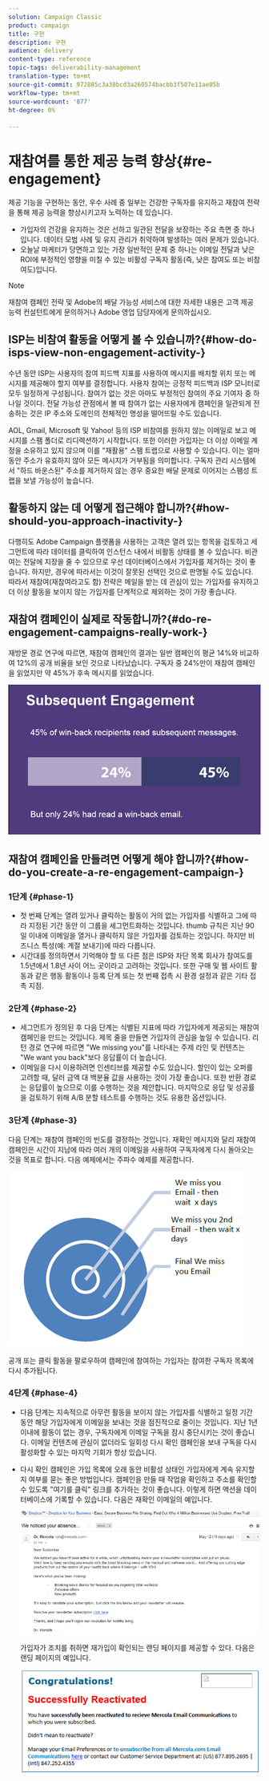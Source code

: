 ```yaml
---
solution: Campaign Classic
product: campaign
title: 구현
description: 구현
audience: delivery
content-type: reference
topic-tags: deliverability-management
translation-type: tm+mt
source-git-commit: 972885c3a38bcd3a260574bacbb3f507e11ae05b
workflow-type: tm+mt
source-wordcount: '877'
ht-degree: 0%

---
```



# 재참여를 통한 제공 능력 향상{#re-engagement}

제공 기능을 구현하는 동안, 우수 사례 중 일부는 건강한 구독자를 유지하고 재참여 전략을 통해 제공 능력을 향상시키고자 노력하는 데 있습니다.

* 가입자의 건강을 유지하는 것은 선하고 일관된 전달을 보장하는 주요 측면 중 하나입니다. 데이터 모범 사례 및 유지 관리가 취약하여 발생하는 여러 문제가 있습니다.
* 오늘날 마케터가 당면하고 있는 가장 일반적인 문제 중 하나는 이메일 전달과 낮은 ROI에 부정적인 영향을 미칠 수 있는 비활성 구독자 활동(즉, 낮은 참여도 또는 비참여도)입니다.

>[!NOTE]
>
>재참여 캠페인 전략 및 Adobe의 배달 가능성 서비스에 대한 자세한 내용은 고객 제공 능력 컨설턴트에게 문의하거나 Adobe 영업 담당자에게 문의하십시오.

## ISP는 비참여 활동을 어떻게 볼 수 있습니까?{#how-do-isps-view-non-engagement-activity-}

수년 동안 ISP는 사용자의 참여 피드백 지표를 사용하여 메시지를 배치할 위치 또는 메시지를 제공해야 할지 여부를 결정합니다. 사용자 참여는 긍정적 피드백과 ISP 모니터로 모두 일정하게 구성됩니다. 참여가 없는 것은 아마도 부정적인 참여의 주요 기여자 중 하나일 것이다. 전달 가능성 관점에서 볼 때 참여가 없는 사용자에게 캠페인을 일관되게 전송하는 것은 IP 주소와 도메인의 전체적인 명성을 떨어뜨릴 수도 있습니다.

AOL, Gmail, Microsoft 및 Yahoo! 등의 ISP 비참여를 원하지 않는 이메일로 보고 메시지를 스팸 폴더로 리디렉션하기 시작합니다. 또한 이러한 가입자는 더 이상 이메일 계정을 소유하고 있지 않으며 이를 &quot;재활용&quot; 스팸 트랩으로 사용할 수 있습니다. 이는 얼마 동안 주소가 유효하지 않아 모든 메시지가 거부됨을 의미합니다. 구독자 관리 시스템에서 &quot;하드 바운스된&quot; 주소를 제거하지 않는 경우 중요한 배달 문제로 이어지는 스팸성 트랩을 보낼 가능성이 높습니다.

## 활동하지 않는 데 어떻게 접근해야 합니까?{#how-should-you-approach-inactivity-}

다행히도 Adobe Campaign 플랫폼을 사용하는 고객은 열려 있는 항목을 검토하고 세그먼트에 따라 데이터를 클릭하여 인스턴스 내에서 비활동 상태를 볼 수 있습니다. 비관여는 전달에 지장을 줄 수 있으므로 우선 데이터베이스에서 가입자를 제거하는 것이 좋습니다. 하지만, 경우에 따라서는 이것이 잘못된 선택인 것으로 판명될 수도 있습니다. 따라서 재참여(재참여라고도 함) 전략은 메일을 받는 데 관심이 있는 가입자를 유지하고 더 이상 활동을 보이지 않는 가입자를 단계적으로 제외하는 것이 가장 좋습니다.

## 재참여 캠페인이 실제로 작동합니까?{#do-re-engagement-campaigns-really-work-}

재방문 경로 연구에 따르면, 재참여 캠페인의 결과는 일반 캠페인의 평균 14%와 비교하여 12%의 공개 비율을 보인 것으로 나타났습니다. 구독자 중 24%만이 재참여 캠페인을 읽었지만 약 45%가 후속 메시지를 읽었습니다.

![](assets/deliverability_implementation_1.png)

## 재참여 캠페인을 만들려면 어떻게 해야 합니까?{#how-do-you-create-a-re-engagement-campaign-}

### 1단계 {#phase-1}

* 첫 번째 단계는 열려 있거나 클릭하는 활동이 거의 없는 가입자를 식별하고 그에 따라 지정된 기간 동안 이 그룹을 세그먼트화하는 것입니다. thumb 규칙은 지난 90일 이내에 이메일을 열거나 클릭하지 않은 가입자를 검토하는 것입니다. 하지만 비즈니스 특성(예: 계절 보내기)에 따라 다릅니다.
* 시간대를 정의하면서 기억해야 할 또 다른 점은 ISP와 차단 목록 회사가 참여도를 1.5년에서 1.8년 사이 어느 곳이라고 고려하는 것입니다. 또한 구매 및 웹 사이트 활동과 같은 행동 활동이나 등록 단계 또는 첫 번째 접촉 시 환경 설정과 같은 기타 접촉 지점.

### 2단계 {#phase-2}

* 세그먼트가 정의된 후 다음 단계는 식별된 지표에 따라 가입자에게 제공되는 재참여 캠페인을 만드는 것입니다. 제목 줄을 만들면 가입자의 관심을 높일 수 있습니다. 리턴 경로 연구에 따르면 &quot;We missing you&quot;를 나타내는 주제 라인 및 컨텐츠는 &quot;We want you back&quot;보다 응답률이 더 높습니다.
* 이메일을 다시 이용하려면 인센티브를 제공할 수도 있습니다. 할인이 있는 오퍼를 고려할 때, 달러 금액 대 백분율 값을 사용하는 것이 가장 좋습니다. 또한 반환 경로는 응답률이 높으므로 이를 수행하는 것을 제안합니다. 마지막으로 응답 및 성공률을 검토하기 위해 A/B 분할 테스트를 수행하는 것도 유용한 옵션입니다.

### 3단계 {#phase-3}

다음 단계는 재참여 캠페인의 빈도를 결정하는 것입니다. 재확인 메시지와 달리 재참여 캠페인은 시간이 지남에 따라 여러 개의 이메일을 사용하여 구독자에게 다시 돌아오는 것을 목표로 합니다. 다음 예제에서는 주파수 예제를 제공합니다.

![](assets/deliverability_implementation_2.png)

공개 또는 클릭 활동을 팔로우하여 캠페인에 참여하는 가입자는 참여한 구독자 목록에 다시 추가됩니다.

### 4단계 {#phase-4}

* 다음 단계는 지속적으로 아무런 활동을 보이지 않는 가입자를 식별하고 일정 기간 동안 해당 가입자에게 이메일을 보내는 것을 점진적으로 줄이는 것입니다. 지난 1년 이내에 활동이 없는 경우, 구독자에게 이메일 구독을 잠시 중단시키는 것이 좋습니다. 이메일 컨텐츠에 관심이 없더라도 일회성 다시 확인 캠페인을 보내 구독을 다시 활성화할 수 있는 마지막 기회가 항상 있습니다.
* 다시 확인 캠페인은 가입 목록에 오래 동안 비활성 상태인 가입자에게 계속 유지할지 여부를 묻는 좋은 방법입니다. 캠페인을 만들 때 작업을 확인하고 주소를 확인할 수 있도록 &quot;여기를 클릭&quot; 링크를 추가하는 것이 좋습니다. 이렇게 하면 액션을 데이터베이스에 기록할 수 있습니다. 다음은 재확인 이메일의 예입니다.

   ![](assets/deliverability_implementation_3.png)

   가입자가 조치를 취하면 재가입이 확인되는 랜딩 페이지를 제공할 수 있다. 다음은 랜딩 페이지의 예입니다.

   ![](assets/deliverability_implementation_4.png)
